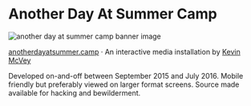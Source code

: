 # Another Day At Summer Camp

![another day at summer camp banner image](http://kevin.4mcveys.com/summercamp/img/wide-image.jpg)


[anotherdayatsummer.camp](http://anotherdayatsummer.camp) &middot; An interactive media installation by [Kevin McVey](http://kevin.4mcveys.com)

Developed on-and-off between September 2015 and July 2016. Mobile friendly but preferably viewed on larger format screens. Source made available for hacking and bewilderment.